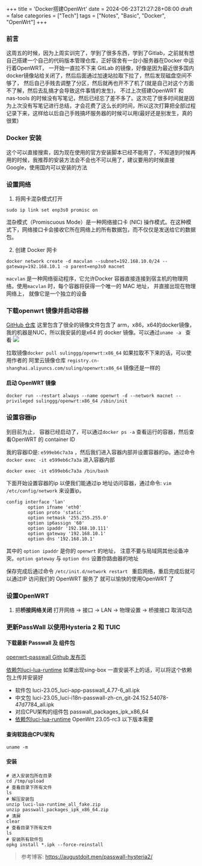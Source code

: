 +++
title = 'Docker搭建OpenWrt'
date = 2024-06-23T21:27:28+08:00
draft =  false
categories = ["Tech"]
tags = ["Notes", "Basic", "Docker", "OpenWrt"]
+++

### 前言

这周五的时候，因为上周实训完了，学到了很多东西，学到了Gitlab，之前就有想自己搭建一个自己的代码版本管理仓库，正好宿舍有一台小服务器在Docker 中运行着OpenWRT， 一开始一直拉不下来 GitLab 的镜像，好像是因为最近很多国内docker镜像站给关闭了，然后后面通过加速站拉取下拉了，然后发现磁盘空间不够了， 然后自己手贱去调整了分区，然后就再也开不了机了(就是自己对这个方面不了解，然后去乱搞才会导致这件事情的发生)， 不过上次搭建OpenWRT 和 nas-tools 的时候没有写笔记，然后已经忘了差不多了。这次花了很多时间就是因为上次没有写笔记进行总结，才会花费了这么长的时间，所以这次打算把全部过程记录下来，这样给以后自己手贱搞坏服务器的时候可以用(最好还是别发生，真的很累)
### Docker 安装

这个可以直接搜索，因为现在使用的官方安装脚本已经不能用了，不知道到时候再用的时候，我推荐的安装方法会不会也不可以用了，建议要用的时候直接Google，使用国内可以安装的方法

### 设置网络

1. 将网卡混杂模式打开
```shell
sudo ip link set enp3s0 promisc on
```
混杂模式（Promiscuous Mode）是一种网络接口卡 (NIC) 操作模式。在这种模式下，网络接口卡会接收它所在网络上的所有数据包，而不仅仅是发送给它的数据包。

2. 创建 Docker 网卡
```shell
docker network create -d macvlan --subnet=192.168.10.0/24 --gateway=192.168.10.1 -o parent=enp3s0 macnet
```

`macvlan` 是一种网络驱动程序，它允许Docker 容器直接连接到宿主机的物理网络。使用`macvlan` 时，每个容器将获得一个唯一的 MAC 地址， 并直接出现在物理网络上， 就像它是一个独立的设备

### 下载openwrt 镜像并启动容器
[GitHub 仓库](https://github.com/SuLingGG/OpenWrt-Docker) 这里包含了很全的镜像文件包含了 arm，x86，x64的docker镜像，我的机器是NUC，所以我安装的是x64 的 docker 镜像。可以通过`uname -a ` 查看
 ![](https://wangzhrbuckets.s3.bitiful.net/picture/2024/06/f4829c2b1f1eec2cb492ed77ea7253cc.png)

拉取镜像`docker pull sulinggg/openwrt:x86_64`
如果拉取不下来的话，可以使用作者的 阿里云镜像仓库 `registry.cn-shanghai.aliyuncs.com/suling/openwrt:x86_64` 镜像还是一样的

####  启动 OpenWRT 镜像
```shell
docker run --restart always --name openwrt -d --network macnet --privileged sulinggg/openwrt:x86_64 /sbin/init
```

### 设置容器ip
到目前为止， 容器已经启动了，可以通过`docker ps -a`  查看运行的容器，然后查看OpenWRT 的 container ID

我的容器ID是: `e599eb6c7a3a` ，然后我们进入容器内部并设置容器的ip。通过命令 `docker exec -it e599eb6c7a3a` 进入容器内部
```shell
docker exec -it e599eb6c7a3a /bin/bash
```

下面开始设置容器的ip 以便我们能通过ip 地址访问容器，通过命令: `vim /etc/config/network` 来设置ip。
```shell
config interface 'lan'
        option ifname 'eth0'
        option proto 'static'
        option netmask '255.255.255.0'
        option ip6assign '60'
        option ipaddr '192.168.10.111'
        option gateway '192.168.10.1'
        option dns '192.168.10.1'
```

其中的 `option ipaddr` 是你的 `openwrt` 的地址， 注意不要与局域网其他设备冲突。`option gateway` 与 `option dns` 设置你路由器的地址

保存完成后通过命令 `/etc/init.d/network restart ` 重启网络，重启完成后就可以通过IP 访问我们的 OpenWRT 服务了
就可以愉快的使用OpenWRT 了

### 设置OpenWRT
1. 把**桥接网络关闭** 打开网络 -> 接口 -> LAN -> 物理设置 -> 桥接接口 取消勾选

### 更新PassWall 以使用Hysteria 2 和 TUIC

#### 下载最新 Passwall 及 组件包

[openwrt-passwall Github 发布页](https://github.com/xiaorouji/openwrt-passwall/releases)

[依赖包luci-lua-runtime](https://github.com/xiaorouji/openwrt-passwall/issues/2786)
如果出现sing-box 一直安装不上的话，可以将这个依赖包上传并安装好

- 软件包 luci-23.05_luci-app-passwall_4.77-6_all.ipk
- 中文包 luci-23.05_luci-i18n-passwall-zh-cn_git-24.152.54078-47d7784_all.ipk
- 对应CPU架构的组件包 passwall_packages_ipk_x86_64
- [依赖包luci-lua-runtime](https://github.com/xiaorouji/openwrt-passwall/issues/2786) OpenWrt 23.05-rc3 以下版本需要

#### 查询软路由CPU架构
```shell
uname -m
```

#### 安装
```shell
# 进入安装包所在目录  
cd /tmp/upload  
# 查看目录下所有文件  
ls  
# 解压安装包  
unzip luci-lua-runtime_all_fake.zip 
unzip passwall_packages_ipk_x86_64.zip  
# 清屏  
clear  
# 查看目录下所有文件  
ls  
# 安装所有软件包  
opkg install *.ipk --force-reinstall
```

> 参考博客:
> https://augustdoit.men/passwall-hysteria2/
> 